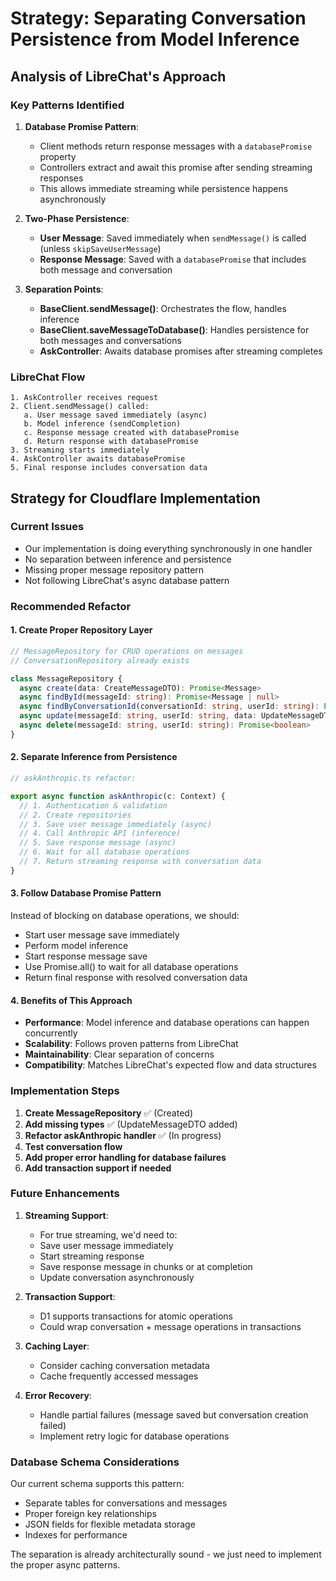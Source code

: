 # Strategy: Separating Conversation Persistence from Model Inference

## Analysis of LibreChat's Approach

### Key Patterns Identified

1. **Database Promise Pattern**:

   - Client methods return response messages with a `databasePromise` property
   - Controllers extract and await this promise after sending streaming responses
   - This allows immediate streaming while persistence happens asynchronously

2. **Two-Phase Persistence**:

   - **User Message**: Saved immediately when `sendMessage()` is called (unless `skipSaveUserMessage`)
   - **Response Message**: Saved with a `databasePromise` that includes both message and conversation

3. **Separation Points**:
   - **BaseClient.sendMessage()**: Orchestrates the flow, handles inference
   - **BaseClient.saveMessageToDatabase()**: Handles persistence for both messages and conversations
   - **AskController**: Awaits database promises after streaming completes

### LibreChat Flow

```
1. AskController receives request
2. Client.sendMessage() called:
   a. User message saved immediately (async)
   b. Model inference (sendCompletion)
   c. Response message created with databasePromise
   d. Return response with databasePromise
3. Streaming starts immediately
4. AskController awaits databasePromise
5. Final response includes conversation data
```

## Strategy for Cloudflare Implementation

### Current Issues

- Our implementation is doing everything synchronously in one handler
- No separation between inference and persistence
- Missing proper message repository pattern
- Not following LibreChat's async database pattern

### Recommended Refactor

#### 1. Create Proper Repository Layer

```typescript
// MessageRepository for CRUD operations on messages
// ConversationRepository already exists

class MessageRepository {
  async create(data: CreateMessageDTO): Promise<Message>
  async findById(messageId: string): Promise<Message | null>
  async findByConversationId(conversationId: string, userId: string): Promise<Message[]>
  async update(messageId: string, userId: string, data: UpdateMessageDTO): Promise<Message | null>
  async delete(messageId: string, userId: string): Promise<boolean>
}
```

#### 2. Separate Inference from Persistence

```typescript
// askAnthropic.ts refactor:

export async function askAnthropic(c: Context) {
  // 1. Authentication & validation
  // 2. Create repositories
  // 3. Save user message immediately (async)
  // 4. Call Anthropic API (inference)
  // 5. Save response message (async)
  // 6. Wait for all database operations
  // 7. Return streaming response with conversation data
}
```

#### 3. Follow Database Promise Pattern

Instead of blocking on database operations, we should:

- Start user message save immediately
- Perform model inference
- Start response message save
- Use Promise.all() to wait for all database operations
- Return final response with resolved conversation data

#### 4. Benefits of This Approach

- **Performance**: Model inference and database operations can happen concurrently
- **Scalability**: Follows proven patterns from LibreChat
- **Maintainability**: Clear separation of concerns
- **Compatibility**: Matches LibreChat's expected flow and data structures

### Implementation Steps

1. **Create MessageRepository** ✅ (Created)
2. **Add missing types** ✅ (UpdateMessageDTO added)
3. **Refactor askAnthropic handler** ✅ (In progress)
4. **Test conversation flow**
5. **Add proper error handling for database failures**
6. **Add transaction support if needed**

### Future Enhancements

1. **Streaming Support**:

   - For true streaming, we'd need to:
   - Save user message immediately
   - Start streaming response
   - Save response message in chunks or at completion
   - Update conversation asynchronously

2. **Transaction Support**:

   - D1 supports transactions for atomic operations
   - Could wrap conversation + message operations in transactions

3. **Caching Layer**:

   - Consider caching conversation metadata
   - Cache frequently accessed messages

4. **Error Recovery**:
   - Handle partial failures (message saved but conversation creation failed)
   - Implement retry logic for database operations

### Database Schema Considerations

Our current schema supports this pattern:

- Separate tables for conversations and messages
- Proper foreign key relationships
- JSON fields for flexible metadata storage
- Indexes for performance

The separation is already architecturally sound - we just need to implement the proper async patterns.
